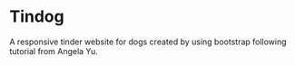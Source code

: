 # Tindog
A responsive tinder website for dogs created by using bootstrap following tutorial from Angela Yu.
